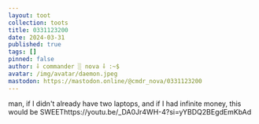 ```yaml
---
layout: toot
collection: toots
title: 0331123200
date: 2024-03-31
published: true
tags: []
pinned: false
author: ⸸ commander ░ nova ⸸ :~$
avatar: /img/avatar/daemon.jpeg
mastodon: https://mastodon.online/@cmdr_nova/0331123200
---
```


man, if I didn't already have two laptops, and if I had infinite money, this would be SWEEThttps://youtu.be/_DA0Jr4WH-4?si=yYBDQ2BEgdEmKbAd
